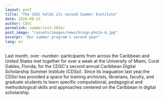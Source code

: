 ```yaml
---
layout: post
title: "The CDSC holds its second Summer Institute"
date: 2024-08-23
author: CDSC
permalink: summerinst-2024/
post_image: "/assets/images/news/Group-photo-A.jpg"
excerpt: "Our summer program's second year"
lang: en
---
```


Last month, over -number- participants from across the Caribbean and United States met together for over a week at the University of Miami, Coral Gables, Florida, for the CDSC's second annual Caribbean Digital Scholarship Summer Institute (CDSsi). Since its inaguation last year,the CDSsi has provided a space for training archivists, librarians, faculty, and graduate students to learn specific computational, pedagogical and methodological skills and approaches centered on the Caribbean in digital scholarship.

